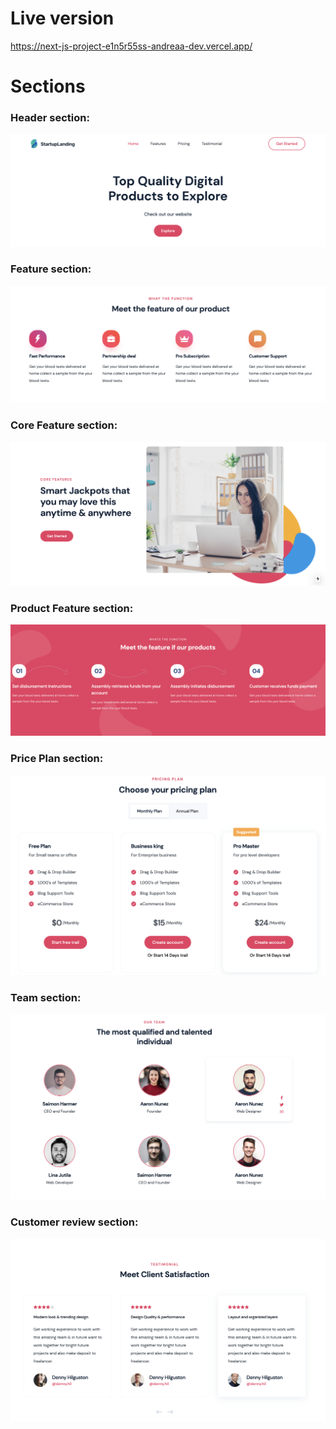 # Live version

https://next-js-project-e1n5r55ss-andreaa-dev.vercel.app/

# Sections

### Header section:

<img src= "header.png">

### Feature section:

<img src= "feature.png">

### Core Feature section:

<img src= "core-feature.png">

### Product Feature section:

<img src= "product-feature.png">

### Price Plan section:

<img src= "pricing-plan.png">

### Team section:

<img src= "team.png">

### Customer review section:

<img src= "review.png">
